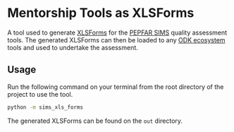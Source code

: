 # Mentorship Tools as XLSForms

A tool used to generate [XLSForms](https://xlsform.org/en/) for the [PEPFAR SIMS](https://learn.pepfar.net/courses/course-v1:learn-pepfar-net+DSY132+2022/about)
quality assessment tools. The generated XLSForms can then be loaded to any
[ODK ecosystem](https://getodk.github.io/xforms-spec/) tools and used to
undertake the assessment.

## Usage

Run the following command on your terminal from the root directory of the
project to use the tool.

```bash
python -m sims_xls_forms
```

The generated XLSForms can be found on the `out` directory.
